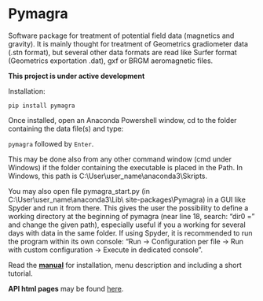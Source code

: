 # Pymagra

Software package for treatment of potential field data (magnetics and gravity).
It is mainly thought for treatment of Geometrics gradiometer data (.stn format), but several other data formats are read like Surfer format (Geometrics exportation .dat), gxf or BRGM aeromagnetic files.

**This project is under active development**

Installation:

`pip install pymagra`

Once installed, open an Anaconda Powershell window, cd to the folder containing the data file(s) and type:

`pymagra` followed by `Enter`.

This may be done also from any other command window (cmd under Windows) if the folder containing the executable is placed in the Path. In Windows, this path is C:\User\user_name\anaconda3\Skripts.

You may also open file pymagra_start.py (in C:\User\user_name\anaconda3\Lib\ site-packages\Pymagra) in a GUI like Spyder and run it from there. This gives the user the possibility to define a working directory at the beginning of pymagra (near line 18, search: “dir0 =” and change the given path), especially useful if you a working for several days with data in the same folder. If using Spyder, it is recommended to run the program within its own console: “Run -> Configuration per file -> Run with custom configuration -> Execute in dedicated console”.

Read the **[manual](./docs/pymagra_Manual.pdf)** for installation, menu description and including a short tutorial.

**API html pages** may be found [here](./docs/build/html/index.html). 
